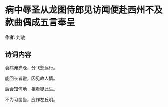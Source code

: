 # 病中辱圣从龙图侍郎见访闻便赴西州不及款曲偶成五言奉呈

**作者**: 刘敞

## 诗词内容

衰病淹岁晚，分飞愁远行。

能回长者辙，因见故人情。

后会知何地，相看疑此生。

不为习凿齿，应作左丘明。

